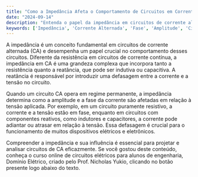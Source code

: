 ```yaml
---
title: "Como a Impedância Afeta o Comportamento de Circuitos em Corrente Alternada?"
date: "2024-09-14"
description: "Entenda o papel da impedância em circuitos de corrente alternada e como ela influencia a fase e a amplitude das correntes e tensões."
keywords: ['Impedância', 'Corrente Alternada', 'Fase', 'Amplitude', 'Circuito']
---
```


A impedância é um conceito fundamental em circuitos de corrente alternada (CA) e desempenha um papel crucial no comportamento desses circuitos. Diferente da resistência em circuitos de corrente contínua, a impedância em CA é uma grandeza complexa que incorpora tanto a resistência quanto a reatância, que pode ser indutiva ou capacitiva. A reatância é responsável por introduzir uma defasagem entre a corrente e a tensão no circuito.

Quando um circuito CA opera em regime permanente, a impedância determina como a amplitude e a fase da corrente são afetadas em relação à tensão aplicada. Por exemplo, em um circuito puramente resistivo, a corrente e a tensão estão em fase, enquanto em circuitos com componentes reativos, como indutores e capacitores, a corrente pode adiantar ou atrasar em relação à tensão. Essa defasagem é crucial para o funcionamento de muitos dispositivos elétricos e eletrônicos.

Compreender a impedância e sua influência é essencial para projetar e analisar circuitos de CA eficazmente. Se você gostou deste conteúdo, conheça o curso online de circuitos elétricos para alunos de engenharia, Domínio Elétrico, criado pelo Prof. Nicholas Yukio, clicando no botão presente logo abaixo do texto.